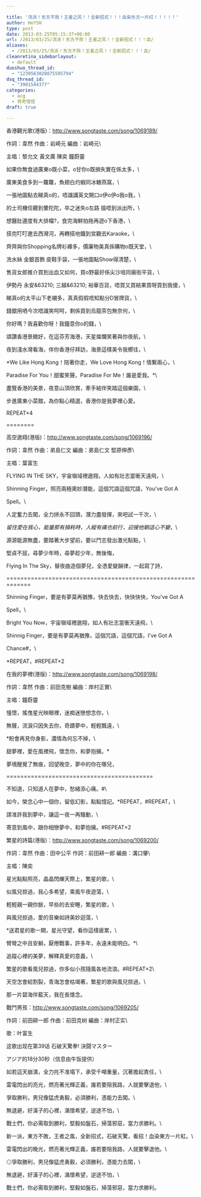 ```yaml
---

title: '流派！东方不败！王者之风！！全新招式！！！血染东方一片红！！！！！'
author: HeYSH
type: post
date: 2013-03-25T05:15:37+00:00
url: /2013/03/25/流派！东方不败！王者之风！！全新招式！！！血/
aliases:
  - /2013/03/25/流派！东方不败！王者之风！！全新招式！！！血/
cleanretina_sidebarlayout:
  - default
duoshuo_thread_id:
  - "1239563020875595794"
dsq_thread_id:
  - "3901544377"
categories:
  - acg
  - 奇奇怪怪
draft: true

---
```

香港觀光歌(港版)：http://www.songtaste.com/song/1069189/



作詞：韋然 作曲：岩崎元 編曲：岩崎元\

主唱：黎允文 黃文廣 陳奕 鐘蔚靈



如果你無食過廣東o既小菜，o甘你o既損失實在係太多，\

廣東美食多到一籮籮，魚翅白灼蝦同冰糖燕窩，\

一張地圖點去睇真o的，唔識講英文開口o伊o伊o我o我，\

的士司機佢聽到暈陀陀，卒之迷失o左路 搵唔到派出所，\

想醫肚邊度有大排檔?，食完海鮮拍拖再遊o下香港，\

搭完叮叮邀去西灣河，再轉搭地鐵到宮觀去Karaoke，\

齊齊與你Shopping名牌衫褲多，價廉物美真係購物o既天堂，\

洗水絲 金銀首飾 皮鞋手袋，一張地圖點Show得清楚，\

售貨女郎推介買到出血又如何，買o野最好係尖沙咀同廟街平貨，\

伊勢丹 永安&63210; 三越&63210; 裕華百貨，唔買又買結果買呀買到我傻，\

睇真o的太平山下老襯多，真真假假唔知點分D冒牌貨，\

錢銀用哂今次唔識笑呵呵，剩係買到烏龍茶包無奈何，\

你好嗎？我喜歡你呀！我鐘意你o的錢，\

頌讚香港景緻好，在這芬芳海港，天星燦爛笑著與你夜航，\

夜到淺水灣看海，伴你香港仔拜訪，海景這樣美令我嚮往，\

*We Like Hong Kong！陪著你走，We Love Hong Kong！情繫兩心，\

Paradise For You！甜蜜笑聲，Paradise For Me！誰是愛我。*\

盡覽香港的美景，夜意山頂欣賞，牽手結伴笑踏這個樂園，\

步進廣東小菜館，為你點心精選，香港你是我夢裡心愛。



REPEAT×4

========



高空遨翔(港版)：http://www.songtaste.com/song/1069196/



作詞：韋然 作曲：弟島仁文 編曲：弟島仁文 堅原伸彥\

主唱：葉富生



FLYING IN THE SKY，宇宙嶺域裡遨翔，人如有壯志當衝天遠飛，\

Shinning Finger，照亮兩極奧妙潛能，這個咒語這個咒語，You’ve Got A

Spell。\

人定奮力去闖，全力拼永不回頭，潛力盡發揮，來吧試一千次，\

*留住愛在我心，能量那有損耗時，人縱有痛也前行，迎接他朝這心不變*，\

源源能源無盡，要踏著大步望前，要以鬥志發出激光點點，\

堅貞不屈，尋夢少年時，尋夢趁少年，無後悔，



Flying In The Sky，替夜曲造個夢兒，全憑愛變韻律，一起寫了詩，

=============================================================



Shinning Finger，要是有夢莫再猶豫，快去快去，快快快快，You’ve Got A

Spell，\

Bright You Now，宇宙嶺域裡遨翔，如人有壯志當衝天遠飛，\

Shinnig Finger，要是有夢莫再猶豫，這個咒語，這個咒語，I’ve Got A

Chance\#，\

\*REPEAT，\#REPEAT×2



在我的夢裡(港版)：http://www.songtaste.com/song/1069198/



作詞：韋然 作曲：前田克樹 編曲：岸村正實\

主唱：鐘蔚靈



憧憬，搖曳星光映眼裡，迷痴迷戀想念你，\

無聲，流淚只因失去你，奇蹟夢中，輕輕飄遠，\

*盼會再見你身影，濃情為何忘不掉，\

甜夢裡，愛在風裡飛，懷念你，和夢抱擁。*



夢境醒覺了無痕，回望晚空，夢中的你在哪兒，

==========================================



不知道，只知道人在夢中，愁緒添心痛。\#\

如今，榮念心中一個你，留低幻影，點點憶記。\*REPEAT，\#REPEAT，\

請准許我到夢中，讓這一夜一再騷動，\

寄意到風中，跟你相戀夢中，和夢抱擁。\#REPEAT×2



繁星的詩篇(港版)：http://www.songtaste.com/song/1069200/



作詞：韋然 作曲：田中公平 作詞：前田耕一郎 編曲：溝口肇\

主唱：陳奕



星光點點照亮，晶晶閃爍天際上，繁星的歌，\

似風兒掠過，我心多希望，乘風午夜遊蕩，\

輕輕親一親你臉，早些的去安睡，繁星的歌，\

與風兒掠過，愛的音樂如詩美妙迴蕩，\

*送君星的歌一闕，星光守望，看你這樣疲累，\

臂彎之中且安躺，厭倦戰事，許多年，永遠未能明白。*\

追蹤心裡的美夢，解釋真愛的意義，\

繁星的歌看風兒掠過，你多似小孩隨風各地流浪。\#REPEAT×2\

天空怎會給割裂，青海怎會枯竭著，繁星的歌與風兒掠過，\

那一片碧海伴藍天，我在長懷念。



戰鬥男孩：http://www.songtaste.com/song/1069205/



作詞：前田耕一郎 作曲：前田克树 編曲：岸村正实\

歌：叶富生



这歌出现在第39话 石破天驚拳! 決闘マスター

アジア的18分30秒（信息由牛饭提供）



如若這天崩潰，全力扥不准塌下，承受千噸重量，沉著擔起責任，\

雷電閃出的亮光，燃亮著光輝正義，誰若要阻我路，人就要擊退他，\

爭取勝利，男兒像猛虎勇毅，必須勝利，憑能力去闖。\

無退避，好漢子的心裡，滿懷希望，逆途不怕，\

戰士們，你必需取到勝利，堅毅如盤石，掃蕩邪惡，當力求勝利。\

新一派，東方不敗，王者之風，全新招式，石破天驚，看招！血染東方一片紅。\

雷電閃出的晚光，燃亮著光輝正義，誰若要阻我路，人就要擊退他。\

◎爭取勝利，男兒像猛虎勇毅，必須勝利，憑能力去闖，\

無退避，好漢子的心裡，滿懷希望，逆途不怕，\

戰士們，你必需取到勝利，堅毅如盤石，掃蕩邪惡，當力求勝利。


